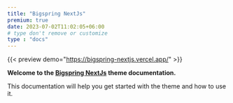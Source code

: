 ```yaml
---
title: "Bigspring NextJs"
premium: true
date: 2023-07-02T11:02:05+06:00 
# type don't remove or customize
type : "docs"
---
```


{{< preview demo="https://bigspring-nextjs.vercel.app/" >}}


**Welcome to the [Bigspring NextJs](https://themefisher.com/products/bigspring-nextjs/) theme documentation.**

This documentation will help you get started with the theme and how to use it. 